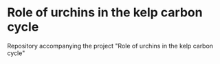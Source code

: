 # Role of urchins in the kelp carbon cycle
Repository accompanying the project "Role of urchins in the kelp carbon cycle"
